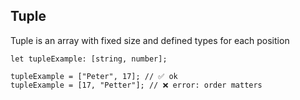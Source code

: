 ## Tuple

Tuple is an array with fixed size and defined types for each position

```
let tupleExample: [string, number];

tupleExample = ["Peter", 17]; // ✅ ok
tupleExample = [17, "Petter"]; // ❌ error: order matters
```